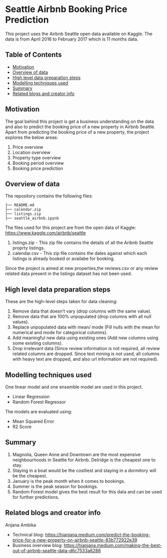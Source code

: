 # Seattle Airbnb Booking Price Prediction

This project uses the Airbnb Seattle open data available on Kaggle. The data is from April 2016 to February 2017 which is 11 months data.

## Table of Contents

- [Motivation](#motivation)
- [Overview of data](#overview-of-data)
- [High level data preparation steps](#high-level-data-preparation)
- [Modelling techniques used](#modelling-techniques-used)
- [Summary](#summary)
- [Related blogs and creator info](#related-blogs-and-creator-info)

## Motivation

The goal behind this project is get a business understanding on the data and also to predict the booking price of a new property in Airbnb Seattle. Apart from predicting the booking price of a new property, the project explores the below areas:

1. Price overview
2. Location overview
3. Property type overview
4. Booking period overview
5. Booking price prediction

## Overview of data

The repository contains the following files:

    ├── README.md
    ├── calendar.zip
    ├── listings.zip
    ├── seattle_airbnb.ipynb

The files used for this project are from the open data of Kaggle: https://www.kaggle.com/airbnb/seattle

1) listings.zip - This zip file contains the details of all the Aribnb Seattle proprty listings.
2) calendar.csv - This zip file contains the dates against which each listings is already booked or availabe for booking.

Since the project is aimed at new properties,the reviews.csv or any review related data present in the listings dataset has not been used. 


## High level data preparation steps

These are the high-level steps taken for data cleaning:
1. Remove data that doesn’t vary (drop columns with the same value).
2. Remove data that are 100% unpopulated (drop columns with all null values).
3. Replace unpopulated data with mean/ mode (Fill nulls with the mean for numerical and mode for categorical columns).
4. Add meaningful new data using existing ones (Add new columns using some existing columns).
5. Drop irrelevant data (Since review information is not required, all review related columns are dropped. Since text mining is not used, all columns 
   with heavy text are dropped, and also url information are not required).

## Modelling techniques used

One linear model and one ensemble model are used in this project.
- Linear Regression
- Random Forest Regressor

The models are evaluated using:
- Mean Squared Error
- R2 Score

## Summary

1. Magnolia, Queen Anne and Downtown are the most expensive neighbourhoods in Seattle for Airbnb. Delridge is the cheapest one to stay.
2. Staying in a boat would be the costliest and staying in a dormitory will be the cheapest.
3. January is the peak month when it comes to bookings.
4. Summer is the peak season for bookings.
5. Random Forest model gives the best result for this data and can be used for further predictions.

## Related blogs and creator info

Anjana Ambika

- Technical blog: https://hianjana.medium.com/predict-the-booking-price-for-a-new-property-on-airbnb-seattle-83b772922e39 
- Business overview blog: https://hianjana.medium.com/making-the-best-out-of-airbnb-seattle-data-d6c7533a6286


